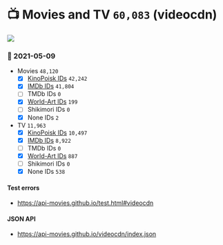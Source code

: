 # :tv: Movies and TV `60,083` (videocdn)

<a href="https://API-Movies.github.io"><img src="https://API-Movies.github.io/banner.png?cache"></a>

### :date: 2021-05-09
- Movies `48,120`
  - [x] <a href="https://API-Movies.github.io/videocdn/movie_kinopoisk_ids.json">KinoPoisk IDs</a> `42,242`
  - [x] <a href="https://API-Movies.github.io/videocdn/movie_imdb_ids.json">IMDb IDs</a> `41,804`
  - [ ] TMDb IDs `0`
  - [x] <a href="https://API-Movies.github.io/videocdn/movie_world_art_ids.json">World-Art IDs</a> `199`
  - [ ] Shikimori IDs `0`
  - [x] None IDs `2`
- TV `11,963`
  - [x] <a href="https://API-Movies.github.io/videocdn/tv_kinopoisk_ids.json">KinoPoisk IDs</a> `10,497`
  - [x] <a href="https://API-Movies.github.io/videocdn/tv_imdb_ids.json">IMDb IDs</a> `8,922`
  - [ ] TMDb IDs `0`
  - [x] <a href="https://API-Movies.github.io/videocdn/tv_world_art_ids.json">World-Art IDs</a> `887`
  - [ ] Shikimori IDs `0`
  - [x] None IDs `538`
#### Test errors
- <a href='https://api-movies.github.io/test.html#videocdn'>https://api-movies.github.io/test.html#videocdn</a>
#### JSON API
- <a href='https://api-movies.github.io/videocdn/index.json'>https://api-movies.github.io/videocdn/index.json</a>
